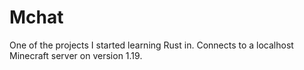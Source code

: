# Mchat
One of the projects I started learning Rust in. Connects to a localhost Minecraft server on version 1.19.

